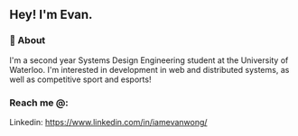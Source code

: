 ## Hey! I'm Evan.


### 🙌 About 

I'm a second year Systems Design Engineering student at the University of Waterloo. I'm interested in development in web and distributed systems, as well as competitive sport and esports!

### Reach me @:
Linkedin: https://www.linkedin.com/in/iamevanwong/
<br>
